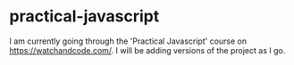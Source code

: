 # practical-javascript

I am currently going through the 'Practical Javascript' course on https://watchandcode.com/.  I will be adding versions of the project as I go.
